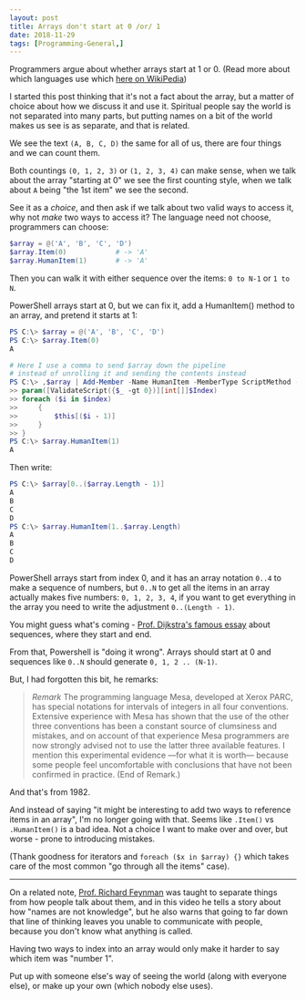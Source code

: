 ```yaml
---
layout: post
title: Arrays don't start at 0 /or/ 1
date: 2018-11-29
tags: [Programming-General,]
---
```


Programmers argue about whether arrays start at 1 or 0. (Read more about which languages use which [here on WikiPedia](https://en.wikipedia.org/wiki/Comparison_of_programming_languages_(array)))

I started this post thinking that it's not a fact about the array,
but a matter of choice about how we discuss it and use it.
Spiritual people say the world is not separated into many parts,
but putting names on a bit of the world makes us see is as separate,
and that is related.

We see the text `(A, B, C, D)` the same for all of us,
there are four things and we can count them. 

Both countings `(0, 1, 2, 3)` or `(1, 2, 3, 4)` can make sense,
when we talk about the array "starting at 0" we see the first counting style,
when we talk about `A` being "the 1st item" we see the second.

See it as a *choice*, and then ask if we talk about two valid ways to access it,
why not *make* two ways to access it?
The language need not choose, programmers can choose:

```powershell
$array = @('A', 'B', 'C', 'D')
$array.Item(0)            # -> 'A'
$array.HumanItem(1)       # -> 'A'
```

Then you can walk it with either sequence over the items: `0 to N-1` or `1 to N`.

PowerShell arrays start at 0, but we can fix it, 
add a HumanItem() method to an array, and pretend it starts at 1:

```powershell
PS C:\> $array = @('A', 'B', 'C', 'D')
PS C:\> $array.Item(0)
A

# Here I use a comma to send $array down the pipeline
# instead of unrolling it and sending the contents instead
PS C:\> ,$array | Add-Member -Name HumanItem -MemberType ScriptMethod -Value {
>> param([ValidateScript({$_ -gt 0})][int[]]$Index)
>> foreach ($i in $index)
>>     {
>>         $this[($i - 1)]
>>     }
>> }
PS C:\> $array.HumanItem(1)
A
```

Then write:

```powershell
PS C:\> $array[0..($array.Length - 1)]
A
B
C
D
PS C:\> $array.HumanItem(1..$array.Length)
A
B
C
D
```

PowerShell arrays start from index 0,
and it has an array notation `0..4` to make a sequence of numbers,
but `0..N` to get all the items in an array actually makes five numbers: `0, 1, 2, 3, 4`,
if you want to get everything in the array you need to write the adjustment `0..(Length - 1)`.

You might guess what's coming - 
[Prof. Dijkstra's famous essay](https://www.cs.utexas.edu/users/EWD/transcriptions/EWD08xx/EWD831.html) about sequences,
where they start and end.

From that, Powershell is "doing it wrong".
Arrays should start at 0 and sequences like `0..N` should generate `0, 1, 2 .. (N-1)`.

But, I had forgotten this bit, he remarks:

> _Remark_ The programming language Mesa, developed at Xerox PARC,
> has special notations for intervals of integers in all four conventions.
> Extensive experience with Mesa has shown that the use of the other three 
> conventions has been a constant source of clumsiness and mistakes,
> and on account of that experience Mesa programmers are now strongly 
> advised not to use the latter three available features.
> I mention this experimental evidence —for what it is worth— because some
> people feel uncomfortable with conclusions that have not been confirmed 
> in practice. (End of Remark.)

And that's from 1982.

And instead of saying "it might be interesting to add two ways 
to reference items in an array", I'm no longer going with that.
Seems like `.Item()` vs `.HumanItem()` is a bad idea.
Not a choice I want to make over and over,
but worse - prone to introducing mistakes.

(Thank goodness for iterators and `foreach ($x in $array) {}`
which takes care of the most common "go through all the items" case).

---

On a related note, [Prof. Richard Feynman](https://www.youtube.com/watch?v=ga_7j72CVlc)
was taught to separate things from how people talk about them,
and in this video he tells a story about how "names are not knowledge",
but he also warns that going to far down that line of thinking leaves
you unable to communicate with people, because you don't know what anything is called.

Having two ways to index into an array would only make it harder to say which item was "number 1".

Put up with someone else's way of seeing the world (along with everyone else),
or make up your own (which nobody else uses).


